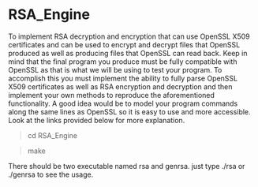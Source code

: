 RSA_Engine
==========

To implement RSA decryption and encryption that can use OpenSSL X509 certificates and can be used to encrypt and decrypt files that OpenSSL produced as well as producing files that OpenSSL can read back. Keep in mind that the final program you produce must be fully compatible with OpenSSL as that is what we will be using to test your program. To accomplish this you must implement the ability to fully parse OpenSSL X509 certificates as well as RSA encryption and decryption and then implement your own methods to reproduce the aforementioned functionality. A good idea would be to model your program commands along the same lines as OpenSSL so it is easy to use and more accessible. Look at the links provided below for more explanation. 

>cd RSA_Engine

>make

There should be two executable named rsa and genrsa. 
just type ./rsa or ./genrsa to see the usage. 
